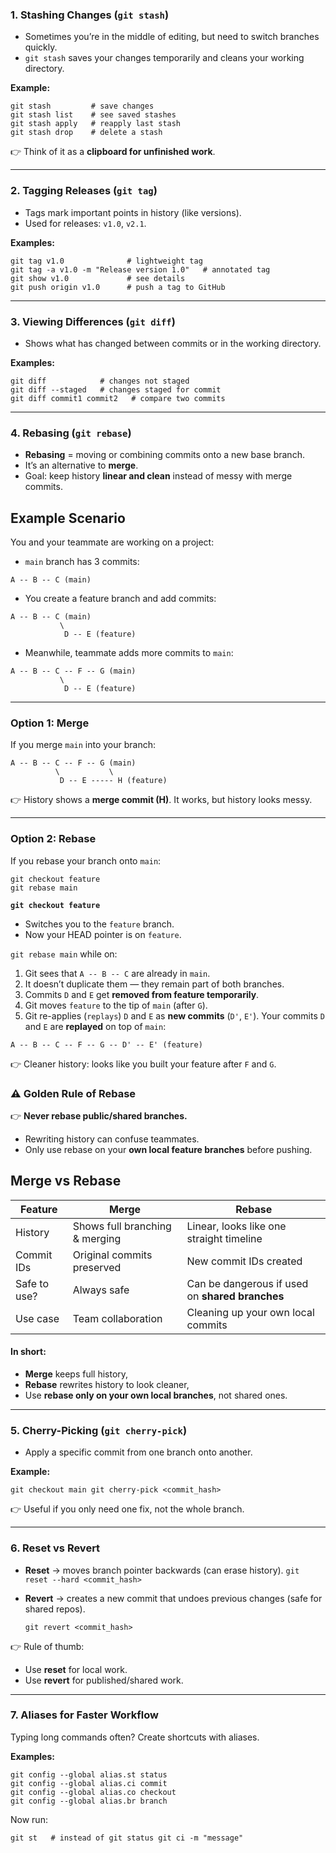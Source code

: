 ### **1. Stashing Changes (`git stash`)**

- Sometimes you’re in the middle of editing, but need to switch branches quickly.
- `git stash` saves your changes temporarily and cleans your working directory.


**Example:**

```shell
git stash         # save changes
git stash list    # see saved stashes
git stash apply   # reapply last stash 
git stash drop    # delete a stash
```

👉 Think of it as a **clipboard for unfinished work**.

---

### **2. Tagging Releases (`git tag`)**

- Tags mark important points in history (like versions).
- Used for releases: `v1.0`, `v2.1`.

**Examples:**

```shell
git tag v1.0              # lightweight tag 
git tag -a v1.0 -m "Release version 1.0"   # annotated tag 
git show v1.0             # see details 
git push origin v1.0      # push a tag to GitHub
```

---

### **3. Viewing Differences (`git diff`)**

- Shows what has changed between commits or in the working directory.

**Examples:**

```shell
git diff            # changes not staged 
git diff --staged   # changes staged for commit 
git diff commit1 commit2   # compare two commits
```


---

### **4. Rebasing (`git rebase`)**

- **Rebasing** = moving or combining commits onto a new base branch.
- It’s an alternative to **merge**.
- Goal: keep history **linear and clean** instead of messy with merge commits.

## Example Scenario

You and your teammate are working on a project:

- `main` branch has 3 commits:

```shell 
A -- B -- C (main)
```

- You create a feature branch and add commits:

```shell
A -- B -- C (main)           
		   \   
		    D -- E (feature)
```

- Meanwhile, teammate adds more commits to `main`:

```shell
A -- B -- C -- F -- G (main)           
		   \           
		    D -- E (feature)
```

---

### **Option 1: Merge**

If you merge `main` into your branch:

```shell
A -- B -- C -- F -- G (main)           
		  \           \            
		   D -- E ----- H (feature)
```

👉 History shows a **merge commit (H)**. It works, but history looks messy.

---

### **Option 2: Rebase**

If you rebase your branch onto `main`:

```shell
git checkout feature
git rebase main
```

**`git checkout feature`**

- Switches you to the `feature` branch.
- Now your HEAD pointer is on `feature`.

`git rebase main` while on:

1. Git sees that `A -- B -- C` are already in `main`.
2. It doesn’t duplicate them — they remain part of both branches.
3. Commits `D` and `E` get **removed from feature temporarily**.
4. Git moves `feature` to the tip of `main` (after `G`).
5. Git re-applies (`replays`) `D` and `E` as **new commits** (`D'`, `E'`).
Your commits `D` and `E` are **replayed** on top of `main`:

```shell
A -- B -- C -- F -- G -- D' -- E' (feature)
```

👉 Cleaner history: looks like you built your feature after `F` and `G`.

### ⚠️ Golden Rule of Rebase

👉 **Never rebase public/shared branches.**
- Rewriting history can confuse teammates.
- Only use rebase on your **own local feature branches** before pushing.
## Merge vs Rebase

|Feature|Merge|Rebase|
|---|---|---|
|History|Shows full branching & merging|Linear, looks like one straight timeline|
|Commit IDs|Original commits preserved|New commit IDs created|
|Safe to use?|Always safe|Can be dangerous if used on **shared branches**|
|Use case|Team collaboration|Cleaning up your own local commits|
#### **In short:**
- **Merge** keeps full history,
- **Rebase** rewrites history to look cleaner,
- Use **rebase only on your own local branches**, not shared ones.
---

### **5. Cherry-Picking (`git cherry-pick`)**

- Apply a specific commit from one branch onto another.

**Example:**

`git checkout main git cherry-pick <commit_hash>`

👉 Useful if you only need one fix, not the whole branch.

---

### **6. Reset vs Revert**

- **Reset** → moves branch pointer backwards (can erase history).
    `git reset --hard <commit_hash>`

- **Revert** → creates a new commit that undoes previous changes (safe for shared repos).
    
    `git revert <commit_hash>`

👉 Rule of thumb:

- Use **reset** for local work.
- Use **revert** for published/shared work.

---

### **7. Aliases for Faster Workflow**

Typing long commands often? Create shortcuts with aliases.

**Examples:**

```shell
git config --global alias.st status 
git config --global alias.ci commit 
git config --global alias.co checkout 
git config --global alias.br branch
```

Now run:

`git st   # instead of git status git ci -m "message"`
